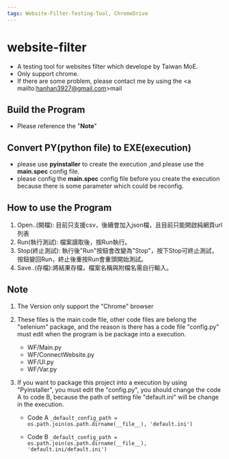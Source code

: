 ```yaml
---
tags: Website-Filter-Testing-Tool, ChromeDrive
---
```

website-filter 
===
- A testing tool for websites filter which develope by Taiwan MoE.
- Only support chrome.
- If there are some problem, please contact me by using the <a mailto:hanhan3927@gmail.com>mail</a>

## Build the Program
- Please reference the "<b>Note</b>"

## Convert PY(python file) to EXE(execution)
- please use <b>pyinstaller</b> to create the execution ,and please use the <b>main.spec</b> config file.
- please config the <b>main.spec</b> config file before you create the execution because there is some parameter which could be reconfig.

## How to use the Program
1. Open..(開檔): 目前只支援csv，後續會加入json檔，且目前只能開啟純網頁url列表
2. Run(執行測試): 檔案讀取後，按Run執行。
3. Stop(終止測試): 執行後"Run"按鈕會改變為"Stop"，按下Stop可終止測試，按鈕變回Run，終止後重按Run會重頭開始測試。
4. Save..(存檔):將結果存檔，檔案名稱與附檔名需自行輸入。

## Note

1. The Version only support the "Chrome" browser
2. These files is the main code file, other code files are belong the "selenium" package, and the reason is there has a code file "config.py" must edit when the program is be package into a execution.
	- WF/Main.py
	- WF/ConnectWebsite.py
	- WF/UI.py
	- WF/Var.py

3. If you want to package this project into a execution by using "Pyinstaller", you must edit the "config.py", you should change the code A to code B, because the path of setting file "default.ini" will be change in the execution.

	- Code A 
	``_default_config_path = os.path.join(os.path.dirname(__file__), 'default.ini')``

	- Code B 
	``_default_config_path = os.path.join(os.path.dirname(__file__), 'default.ini/default.ini')``